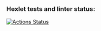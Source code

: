 ### Hexlet tests and linter status:
[![Actions Status](https://github.com/Volandgrom80/frontend-project-44/actions/workflows/hexlet-check.yml/badge.svg)](https://github.com/Volandgrom80/frontend-project-44/actions)